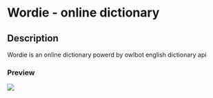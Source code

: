 # Wordie - online dictionary

## Description

Wordie is an online dictionary powerd by owlbot english dictionary api

### Preview

<img src="https://user-images.githubusercontent.com/91461938/208255125-c838e019-fc6e-4fef-9355-6a5ec5901828.gif">
